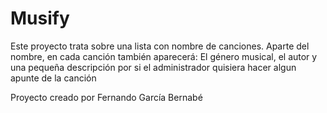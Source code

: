 # Musify

Este proyecto trata sobre una lista con nombre de canciones. Aparte del nombre, en cada canción también aparecerá: El género musical, el autor y una pequeña descripción por si el administrador quisiera hacer algun apunte de la canción

Proyecto creado por Fernando García Bernabé